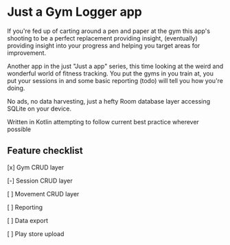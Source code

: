 # Just a Gym Logger app

If you're fed up of carting around a pen and paper at the gym this app's shooting to be a perfect
replacement providing insight, (eventually) providing insight into your progress and helping
you target areas for improvement.

Another app in the just "Just a <thing> app" series, this time looking at the weird and wonderful
world of fitness tracking. You put the gyms in you train at, you put your sessions in and some basic 
reporting (todo) will tell you how you're doing.

No ads, no data harvesting, just a hefty Room database layer accessing SQLite on your device.

Written in Kotlin attempting to follow current best practice wherever possible

## Feature checklist

[x] Gym CRUD layer

[-] Session CRUD layer

[ ] Movement CRUD layer

[ ] Reporting

[ ] Data export

[ ] Play store upload
